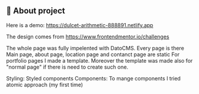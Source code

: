 ## 🚀 About project

Here is a demo: https://dulcet-arithmetic-888891.netlify.app

The design comes from https://www.frontendmentor.io/challenges

The whole page was fully impelented with DatoCMS. Every page is there
Main page, about page, location page and contanct page are static 
For portfolio pages I made a template. Moreover the template was made also for "normal page" if there is need to create such one.

Styling: Styled components 
Components: To mange components I tried atomic approach (my first time)

